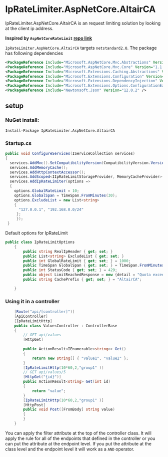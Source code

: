 # IpRateLimiter.AspNetCore.AltairCA


IpRateLimiter.AspNetCore.AltairCA is an request limiting solution by looking at the client ip address. 

**Inspired by `AspNetCoreRateLimit` [repo link](https://github.com/stefanprodan/AspNetCoreRateLimit)**


`IpRateLimiter.AspNetCore.AltairCA` targets `netstandard2.0`. The package has following dependencies

```xml
<PackageReference Include="Microsoft.AspNetCore.Mvc.Abstractions" Version="1.1.3" />
<PackageReference Include="Microsoft.AspNetCore.Mvc.Core" Version="1.1.3" />
<PackageReference Include="Microsoft.Extensions.Caching.Abstractions" Version="1.1.0" />
<PackageReference Include="Microsoft.Extensions.Configuration" Version="2.2.0" />
<PackageReference Include="Microsoft.Extensions.DependencyInjection" Version="2.2.0" />
<PackageReference Include="Microsoft.Extensions.Options.ConfigurationExtensions" Version="2.2.0" />
<PackageReference Include="Newtonsoft.Json" Version="12.0.2" />
```

## setup

### NuGet install:

`Install-Package IpRateLimiter.AspNetCore.AltairCA`

### Startup.cs

```c#
public void ConfigureServices(IServiceCollection services)
{
  services.AddMvc().SetCompatibilityVersion(CompatibilityVersion.Version_2_2);
  services.AddMemoryCache();
  services.AddHttpContextAccessor();
  services.AddScoped<IIpRateLimitStorageProvider, MemoryCacheProvider>();
  services.AddIpRateLimiter(options =>
  {
    options.GlobalRateLimit = 10;
    options.GlobalSpan = TimeSpan.FromMinutes(30);
    options.ExcludeList = new List<string>
    {
      "127.0.0.1", "192.168.0.0/24"
     };
     });      
 }
```

Default options for IpRateLimit

```c#
public class IpRateLimitOptions
    {
        public string RealIpHeader { get; set; }
        public List<string> ExcludeList { get; set; }
        public int GlobalRateLimit { get; set; } = 1000;
        public TimeSpan GlobalSpan { get; set; } = TimeSpan.FromMinutes(30);
        public int StatusCode { get; set; } = 429;
        public object LimitReachedResponse = new {detail = "Quota exceeded. Maximum allowed: {0} per {1}. Please try again in {2} second(s)." };
        public string CachePrefix { get; set; } = "AltairCA";

    }
```


### Using it in a controller

```c#
    [Route("api/[controller]")]
    [ApiController]
    [IpRateLimitHttp]
    public class ValuesController : ControllerBase
    {
        // GET api/values
        [HttpGet]
        
        public ActionResult<IEnumerable<string>> Get()
        {
            return new string[] { "value1", "value2" };
        }
        [IpRateLimitHttp(10*60,2,"group1" )]
        // GET api/values/5
        [HttpGet("{id}")]
        public ActionResult<string> Get(int id)
        {
            return "value";
        }
        [IpRateLimitHttp(10*60,2,"group1" )]
        [HttpPost]
        public void Post([FromBody] string value)
        {
        }
    }
```

You can apply the filter attribute at the top of the controller class. It will apply the rule for all of the endpoints that defined in the controller or you can put the attribute at the endpoint level. If you put the attribute at the class level and the endpoint level it will work as a `AND` operator.
